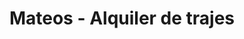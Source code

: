 ---
title: "Mateos - Alquiler de trajes"
url: /loja-ecuador/mateos-alquiler-de-trajes/
shop: ropa
---